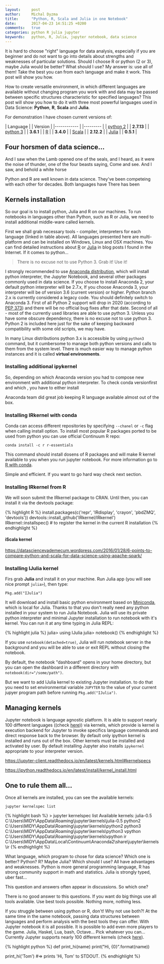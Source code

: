 ```yaml
---
layout:     post
author:     Michal Dyzma
title:      "Python, R, Scala and Julia in one Notebook"
date:       2017-04-23 14:51:25 +0200
comments:   true
categories: python R julia jupyter
keywords:   python, R, Julia, jupyter notebook, data science
---
```


It is hard to choose "right" language for data analysis, especially if you are beginner and do not want to go into details about strengths and weaknesses of particular solutions. Should I choose R or python (2 or 3), maybe Julia would be better?  What should I use? My answer is: use all of them! Take the best you can from each language and make it work. This post will show you how.


How to create versatile environment, in which different languages are available without changing program you work with and data may be passed between specific structures characteristic for specified languages? This post will show you how to do it with three most powerful languages used in Data Science: __Python__, __R__, __Scala__ and __Julia__.

For demonstration I have chosen current versions of:

| Language              | | Version    |
|------------           | |---------   |
| [python 2][python2]   | | __2.7.13__ |
| [python 3][python3]   | | __3.6.1__  |
| [R][rlang]            | | __3.4.0__  |
| [Scala][scala]        | | __2.12.2__ |
| [Julia][julia]        | | __0.5.1__  |

## Four horsmen of data science...
And I saw when the Lamb opened one of the seals, and I heard, as it were the noise of thunder, one of the four beasts saying, Come and see.
And I saw, and behold a white horse

Python and R are well known in data science. They've been competeing with each other for decades. Both languages have  There has been 


## Kernels installation

So our goal is to install python, Julia and R on our machines. To run notebooks in languages other than Python, such as R or Julia, we need to install additional middle-ware called kernels. 

First we shall grab necessary tools - compiler, interpreters for each language (linked in table above). All languages presented here are multi-platform and can be installed on Windows, Linux and OSX machines. You can find detailed instructions about [R](http://www.jason-french.com/blog/2013/03/11/installing-r-in-linux/) or [Julia](https://julialang.org/downloads/platform.html) in blog posts I found in the Internet. If it comes to python...

> There is no excuse not to use Python 3. Grab it! Use it!

I strongly recommended to use [Anaconda distribution][anaconda], which will install python interpreter, the Jupyter Notebook, and several other packages commonly used in data science. If you choose to install Anaconda 2, your default python interpreter will be 2.7.x, If you choose Anaconda 3, your interpreter will be of version 3.6 (current version) or higher. Python branch 2.x is currently considered a legacy code. You should definitely switch to Anaconda 3. First of all Python 2 support will drop in 2020 (according to [PEP 373][pep373]) and there will be no official bug fixes after that date. Second of all - most of the currently used libraries are able to use python 3. Unless you have some obscure dependency, there is no excuse not to use python 3. Python 2 is included here just for the sake of keeping backward compatibility with some old scripts, we may have.

In many Linux distributions python 3.x is accessible by using `python3` command, but it cumbersome to manage both python versions and calls to them from the system level. There is much easier way to manage python instances and it is called __virtual environments__.

### Installing additional ipykernel


So, depending on which Anaconda version you had to compose new environment with additional python interpreter. To check conda versionfirst and which , you have to either install 


Anaconda team did great job keeping R language available almost out of the box. 



### Installing IRkernel with conda

Conda can access different repositories by specifying `--chanel` or `-c` flag when calling install option. To install most popular R packages ported to be used from python you can use official Continuum R repo:

```conda install -c r r-essentials```

This command should install dosens of R packages and will make R kernel available to you when you run jupyter notebook.  For more information go to [R with conda](https://conda.io/docs/r-with-conda.html).

Simple and efficient. If you want to go hard way check next section.

### Installing IRkernel from R

We will soon submit the IRkernel package to CRAN. Until then, you can install it via the devtools package:

{% highlight R %}
install.packages(c('repr', 'IRdisplay', 'crayon', 'pbdZMQ', 'devtools'))
devtools::install_github('IRkernel/IRkernel')
IRkernel::installspec()  # to register the kernel in the current R installation
{% endhighlight %}

#### iScala kernel

https://datasciencevademecum.wordpress.com/2016/01/28/6-points-to-compare-python-and-scala-for-data-science-using-apache-spark/

### Installing IJulia kernel


Firs grab __Julia__ and install it on your machine. Run Julia app  (you will see nice prompt `julia>`), then type:

```Pkg.add("IJulia")```

It will download and install basic python environment based on [Miniconda][miniconda], which is local for Julia. Thanks to that you don't really need any python installed in your system to run Julia Notebook. Julia will use its private python interpreter and minimal Jupyter installation to run notebook with it's kernel. You can run it at any time typing in Julia REPL:

{% highlight julia %}
    julia> using IJulia
    julia> notebook()
{% endhighlight %}

If you use `notebook(detached=true)`, Julia will run notebook server in the background and you will be able to use or exit REPL without closing the notebook. 

By default, the notebook "dashboard" opens in your home directory, but you can open the dashboard in a different directory with `notebook(dir="/some/path")`.


But we want to add IJulia kernel to existing Jupyter installation. to do that you need to set environmental variable `JUPYTER` to the value of your current jupyer program path before running `Pkg.add("IJulia")`.


## Managing kernels

Jupyter notebook is language agnostic platform. It is able to support nearly 100 different languages ((check [here][kernels])) via kernels, which provide is kernel is execution backend for Jupyter to invoke specifics language commands and direct response back to the browser. By default only ipython kernel is installed and runs out of the box. Other kernels must be installed and activated by user. By default installing Jupyter also installs `ipykernel` appropriate to your interpreter version. 

https://jupyter-client.readthedocs.io/en/latest/kernels.html#kernelspecs



https://ipython.readthedocs.io/en/latest/install/kernel_install.html




## One to rule them all...

Once all kernels are installed, you can see the available kernels:


```jupyter kernelspec list ```

{% highlight bash %}
    > jupyter kernelspec list
    Available kernels:
        julia-0.5    C:\Users\MIDY\AppData\Roaming\jupyter\kernels\julia-0.5
        python2      C:\Users\MIDY\AppData\Roaming\jupyter\kernels\python2
        python3      C:\Users\MIDY\AppData\Roaming\jupyter\kernels\python3
        vpython      C:\Users\MIDY\AppData\Roaming\jupyter\kernels\vpython
        ir           C:\Users\MIDY\AppData\Local\Continuum\Anaconda2\share\jupyter\kernels\ir
{% endhighlight %}


What language, which program to chose for data science? Which one is better? Python? R? Maybe Julia? Which should I use? All have advantages and weaknesses. Python is more general programming language, R has strong community support in math and statistics. Julia is strongly typed, uber fast...

This question and answers often appear in discussions. So which one?

There is no good answer to this questions. If you want do big things use all tools available. Use best tools possible. Nothing more, nothing less.

If you struggle between using python or R, don't! Why not use both?! At the same time in the same notebook, passing data structures between languages and perform analysis with the best tools they can offer. With Jupyter notebook it is all possible. It is possible to add even more players to the game. Julia, Haskel, Lua, bash, Octave... Pick whatever you can... Currently Jupyter supports nearly 100 different kernels (check [here][kernels]).



<!-- {:.mdtablestyle} -->



{% highlight python %}
def print_hi(name)
  print("Hi, {0}".format(name))

print_hi('Tom')
#=> prints 'Hi, Tom' to STDOUT.
{% endhighlight %}


<!-- Links -->
[anaconda]:   https://www.continuum.io/DOWNLOADS
[kernels]:    https://github.com/jupyter/jupyter/wiki/Jupyter-kernels
[python2]:    https://www.python.org/downloads/release/python-2713/
[python3]:    https://www.python.org/downloads/release/python-361/
[rlang]:      https://cloud.r-project.org
[scala]:      https://www.scala-lang.org/download/
[julia]:      https://julialang.org/downloads/
[jupyterlab]: https://github.com/jupyterlab/jupyterlab  
[pep373]:     https://www.python.org/dev/peps/pep-0373/
[miniconda]:  https://conda.io/miniconda.html
